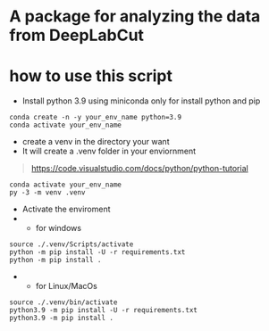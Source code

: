 # A package for analyzing the data from DeepLabCut


# how to use this script 
- Install python 3.9 using miniconda only for install python and pip
```
conda create -n -y your_env_name python=3.9 
conda activate your_env_name
```

- create a venv in the directory your want 
- It will create a .venv folder in your enviornment
 > https://code.visualstudio.com/docs/python/python-tutorial
```
conda activate your_env_name
py -3 -m venv .venv
```

- Activate the enviroment
- - for windows
```
source ./.venv/Scripts/activate
python -m pip install -U -r requirements.txt
python -m pip install .
```

- - for Linux/MacOs
```
source ./.venv/bin/activate
python3.9 -m pip install -U -r requirements.txt
python3.9 -m pip install .
```


